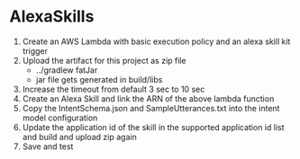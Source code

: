 # AlexaSkills

1. Create an AWS Lambda with basic execution policy and an alexa skill kit trigger
2. Upload the artifact for this project as zip file
    * ../gradlew fatJar
    * jar file gets generated in build/libs
3. Increase the timeout from default 3 sec to 10 sec
4. Create an Alexa Skill and link the ARN of the above lambda function
5. Copy the IntentSchema.json and SampleUtterances.txt into the intent model configuration
6. Update the application id of the skill in the supported application id list and build and upload zip again
7. Save and test